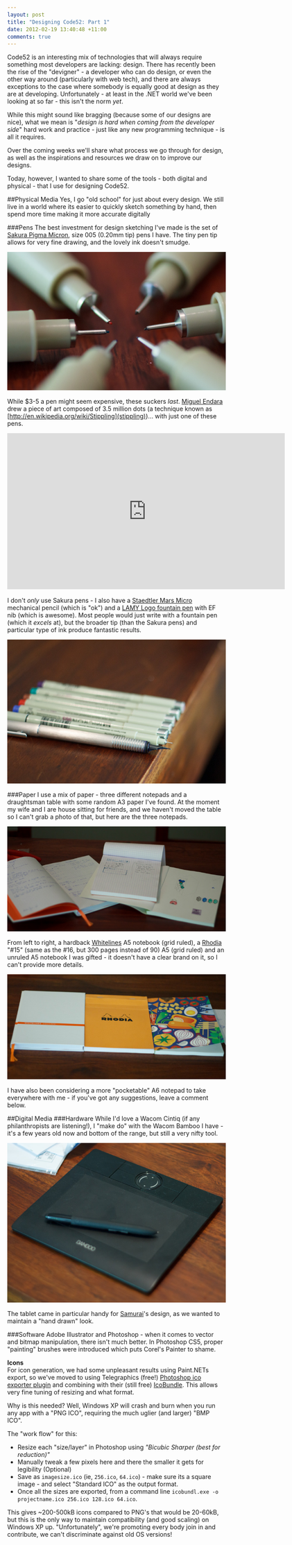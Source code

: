 ```yaml
---
layout: post
title: "Designing Code52: Part 1"
date: 2012-02-19 13:40:48 +11:00
comments: true
---
```


Code52 is an interesting mix of technologies that will always require something most developers are lacking: design. There has recently been the rise of the "devigner" - a developer who can do design, or even the other way around (particularly with web tech), and there are always exceptions to the case where somebody is equally good at design as they are at developing. Unfortunately - at least in the .NET world we've been looking at so far - this isn't the norm *yet*.

While this might sound like bragging (because some of our designs are nice), what we mean is "*design is hard when coming from the developer side*"  hard work and practice - just like any new programming technique - is all it requires.

Over the coming weeks we'll share what process we go through for design, as well as the inspirations and resources we draw on to improve our designs. 

Today, however, I wanted to share some of the tools - both digital and physical - that I use for designing Code52.

##Physical Media
Yes, I go "old school" for just about every design. We still live in a world where its easier to quickly sketch something by hand, then spend more time making it more accurate digitally

###Pens
The best investment for design sketching I've made is the set of [Sakura Pigma Micron](http://www.sakuraofamerica.com/Pen-Archival), size 005 (0.20mm tip) pens I have. The tiny pen tip allows for very fine drawing, and the lovely ink doesn't smudge. 

![](/img/designing_part_1/IMG_8245.jpg)

While $3-5 a pen might seem expensive, these suckers *last*. [Miguel Endara](http://vimeo.com/miguelendara) drew a piece of art composed of 3.5 million dots (a technique known as [http://en.wikipedia.org/wiki/Stippling](stippling))... with just one of these pens.

<iframe src="http://player.vimeo.com/video/33091687?title=0&amp;byline=0&amp;portrait=0" width="640" height="360" frameborder="0" webkitAllowFullScreen mozallowfullscreen allowFullScreen></iframe>

I don't *only* use Sakura pens - I also have a [Staedtler Mars Micro](http://www.staedtler.com.au/Mars_micro_au) mechanical pencil (which is "ok") and a [LAMY Logo fountain pen](http://www.lamy.com/eng/b2c/logo/006) with EF nib (which is awesome). Most people would just write with a fountain pen (which it *excels* at), but the broader tip (than the Sakura pens) and particular type of ink produce fantastic results.

![](/img/designing_part_1/IMG_8252.jpg)

###Paper
I use a mix of paper - three different notepads and a draughtsman table with some random A3 paper I've found. At the moment my wife and I are house sitting for friends, and we haven't moved the table so I can't grab a photo of that, but here are the three notepads.

![](/img/designing_part_1/IMG_8246.jpg)

From left to right, a hardback [Whitelines](http://whitelines.se/)  A5 notebook (grid ruled), a [Rhodia](http://rhodiapads.com) "#15" (same as the #16, but 300 pages instead of 90)  A5 (grid ruled) and an unruled A5 notebook I was gifted - it doesn't have a clear brand on it, so I can't provide more details.

![](/img/designing_part_1/IMG_8247.jpg)

I have also been considering a more "pocketable" A6 notepad to take everywhere with me - if you've got any suggestions, leave a comment below.


##Digital Media
###Hardware
While I'd love a Wacom Cintiq (if any philanthropists are listening!), I "make do" with the Wacom Bamboo I have - it's a few years old now and bottom of the range, but still a very nifty tool.

![](/img/designing_part_1/IMG_8250.jpg)

The tablet came in particular handy for [Samurai](http://code52.org/samurai-review.html)'s design, as we wanted to maintain a "hand drawn" look.

###Software
Adobe Illustrator and Photoshop - when it comes to vector and bitmap manipulation, there isn't much better. In Photoshop CS5, proper "painting" brushes were introduced which puts Corel's Painter to shame.


**Icons**  
For icon generation, we had some unpleasant results using Paint.NETs export, so we've moved to using Telegraphics (free!) [Photoshop ico exporter plugin](http://www.telegraphics.com.au/sw/product/ICOFormat) and combining with their (still free) [IcoBundle](http://www.telegraphics.com.au/sw/info/icobundle.html). This allows very fine tuning of resizing and what format.

Why is this needed? Well, Windows XP will crash and burn when you run any app with a "PNG ICO", requiring the much uglier (and larger) "BMP ICO".

The "work flow" for this:

* Resize each "size/layer" in Photoshop using *"Bicubic Sharper (best for reduction)"*
* Manually tweak a few pixels here and there the smaller it gets for legibility (Optional)
* Save as `imagesize.ico` (ie, `256.ico`, `64.ico`) - make sure its a square image - and select "Standard ICO" as the output format.
* Once all the sizes are exported, from a command line `icobundl.exe -o projectname.ico 256.ico 128.ico 64.ico`.

This gives ~200-500kB icons compared to PNG's that would be 20-60kB, but this is the only way to maintain compatibility (and good scaling) on Windows XP up. "Unfortunately", we're promoting every body join in and contribute, we can't discriminate against old OS versions!